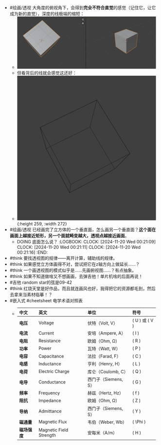 - #绘画/透视 大角度的俯视角下，会得到**完全不符合直觉**的感觉（记住它，让它成为新的直觉），深度的线极端的缩短：
	- ![image.png](../assets/image_1732032651729_0.png)
	- 但看背后的线就会感觉这还好：
	- ![image.png](../assets/image_1732119557091_0.png){:height 259, :width 272}
- #绘画/透视 已经画完了立方体的一个垂直面，怎么画另一个垂直面？**这个面在画面上越接近矩形，另一个面就畸变越大，透视点越接近画面**。
	- DOING 底面怎么说？
	  :LOGBOOK:
	  CLOCK: [2024-11-20 Wed 00:21:09]
	  CLOCK: [2024-11-20 Wed 00:21:11]
	  CLOCK: [2024-11-20 Wed 00:21:16]
	  :END:
- #think 要找透视图的规律——离开计算，辅助线的规律。
- #think 如果感觉立方体画得不对，尝试把它在z轴方向上做延长……？
- #think 一个画透视图的模式似乎是……先画俯视图……？有点抽象。
- #think 如果不知道做啥又不想画画，去弹吉他！单片机啥的后面再说！
- #吉他 random star的弦是09-42
- #think 红烧天堂是好作品，而且就连画风也好，我得把它的资源都毛到，然后去拿来当素材临摹！？
- #嵌入式 #cheetsheet 电学术语对照表
	- | **中文**             | **英文**              | **单位**           | **符号**         |
	  |---------------------|---------------------|------------------|----------------|
	  | **电压**             | Voltage             | 伏特（Volt, V）    | \( U \) 或 \( V \)  |
	  | **电流**             | Current             | 安培（Ampere, A）  | \( I \)         |
	  | **电阻**             | Resistance          | 欧姆（Ohm, Ω）     | \( R \)         |
	  | **功率**             | Power               | 瓦特（Watt, W）    | \( P \)         |
	  | **电容**             | Capacitance         | 法拉（Farad, F）   | \( C \)         |
	  | **电感**             | Inductance          | 亨利（Henry, H）   | \( L \)         |
	  | **电荷**             | Electric Charge     | 库仑（Coulomb, C） | \( Q \)         |
	  | **电导**             | Conductance         | 西门子（Siemens, S）| \( G \)         |
	  | **频率**             | Frequency           | 赫兹（Hertz, Hz）  | \( f \)         |
	  | **阻抗**             | Impedance           | 欧姆（Ohm, Ω）     | \( Z \)         |
	  | **导纳**             | Admittance          | 西门子（Siemens, S）| \( Y \)         |
	  | **磁通量**           | Magnetic Flux       | 韦伯（Weber, Wb）  | \( \Phi \)      |
	  | **磁场强度**         | Magnetic Field Strength | 安每米（A/m）     | \( H \)         |